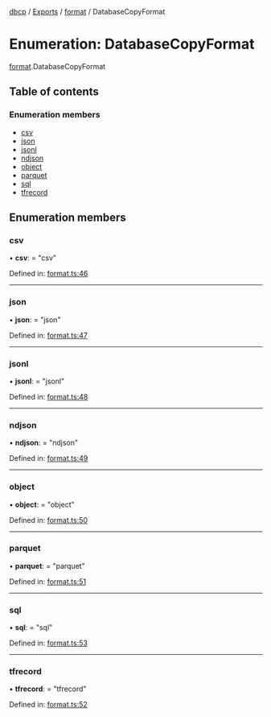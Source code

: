 [dbcp](../README.md) / [Exports](../modules.md) / [format](../modules/format.md) / DatabaseCopyFormat

# Enumeration: DatabaseCopyFormat

[format](../modules/format.md).DatabaseCopyFormat

## Table of contents

### Enumeration members

- [csv](format.databasecopyformat.md#csv)
- [json](format.databasecopyformat.md#json)
- [jsonl](format.databasecopyformat.md#jsonl)
- [ndjson](format.databasecopyformat.md#ndjson)
- [object](format.databasecopyformat.md#object)
- [parquet](format.databasecopyformat.md#parquet)
- [sql](format.databasecopyformat.md#sql)
- [tfrecord](format.databasecopyformat.md#tfrecord)

## Enumeration members

### csv

• **csv**: = "csv"

Defined in: [format.ts:46](https://github.com/wholebuzz/dbcp/blob/master/src/format.ts#L46)

___

### json

• **json**: = "json"

Defined in: [format.ts:47](https://github.com/wholebuzz/dbcp/blob/master/src/format.ts#L47)

___

### jsonl

• **jsonl**: = "jsonl"

Defined in: [format.ts:48](https://github.com/wholebuzz/dbcp/blob/master/src/format.ts#L48)

___

### ndjson

• **ndjson**: = "ndjson"

Defined in: [format.ts:49](https://github.com/wholebuzz/dbcp/blob/master/src/format.ts#L49)

___

### object

• **object**: = "object"

Defined in: [format.ts:50](https://github.com/wholebuzz/dbcp/blob/master/src/format.ts#L50)

___

### parquet

• **parquet**: = "parquet"

Defined in: [format.ts:51](https://github.com/wholebuzz/dbcp/blob/master/src/format.ts#L51)

___

### sql

• **sql**: = "sql"

Defined in: [format.ts:53](https://github.com/wholebuzz/dbcp/blob/master/src/format.ts#L53)

___

### tfrecord

• **tfrecord**: = "tfrecord"

Defined in: [format.ts:52](https://github.com/wholebuzz/dbcp/blob/master/src/format.ts#L52)
